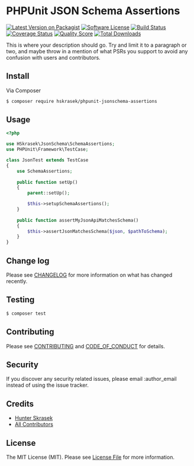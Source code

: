 # PHPUnit JSON Schema Assertions

[![Latest Version on Packagist][ico-version]][link-packagist]
[![Software License][ico-license]](LICENSE.md)
[![Build Status][ico-travis]][link-travis]
[![Coverage Status][ico-scrutinizer]][link-scrutinizer]
[![Quality Score][ico-code-quality]][link-code-quality]
[![Total Downloads][ico-downloads]][link-downloads]

This is where your description should go. Try and limit it to a paragraph or two, and maybe throw in a mention of what
PSRs you support to avoid any confusion with users and contributors.

## Install

Via Composer

``` bash
$ composer require hskrasek/phpunit-jsonschema-assertions
```

## Usage

``` php
<?php

use HSkrasek\JsonSchema\SchemaAssertions;
use PHPUnit\Framework\TestCase;

class JsonTest extends TestCase
{
    use SchemaAssertions;
    
    public function setUp()
    {
        parent::setUp();

        $this->setupSchemaAssertions();
    }
    
    public function assertMyJsonApiMatchesSchema()
    {
        $this->assertJsonMatchesSchema($json, $pathToSchema);
    }
}
```

## Change log

Please see [CHANGELOG](CHANGELOG.md) for more information on what has changed recently.

## Testing

``` bash
$ composer test
```

## Contributing

Please see [CONTRIBUTING](CONTRIBUTING.md) and [CODE_OF_CONDUCT](CODE_OF_CONDUCT.md) for details.

## Security

If you discover any security related issues, please email :author_email instead of using the issue tracker.

## Credits

- [Hunter Skrasek][link-author]
- [All Contributors][link-contributors]

## License

The MIT License (MIT). Please see [License File](LICENSE.md) for more information.

[ico-version]: https://img.shields.io/packagist/v/hskrasek/phpunit-jsonschema-assertions.svg?style=flat-square
[ico-license]: https://img.shields.io/badge/license-MIT-brightgreen.svg?style=flat-square
[ico-travis]: https://img.shields.io/travis/hskrasek/phpunit-jsonschema-assertions/master.svg?style=flat-square
[ico-scrutinizer]: https://img.shields.io/scrutinizer/coverage/g/hskrasek/phpunit-jsonschema-assertions.svg?style=flat-square
[ico-code-quality]: https://img.shields.io/scrutinizer/g/hskrasek/phpunit-jsonschema-assertions.svg?style=flat-square
[ico-downloads]: https://img.shields.io/packagist/dt/hskrasek/phpunit-jsonschema-assertions.svg?style=flat-square

[link-packagist]: https://packagist.org/packages/hskrasek/phpunit-jsonschema-assertions
[link-travis]: https://travis-ci.org/hskrasek/phpunit-jsonschema-assertions
[link-scrutinizer]: https://scrutinizer-ci.com/g/hskrasek/phpunit-jsonschema-assertions/code-structure
[link-code-quality]: https://scrutinizer-ci.com/g/hskrasek/phpunit-jsonschema-assertions
[link-downloads]: https://packagist.org/packages/hskrasek/phpunit-jsonschema-assertions
[link-author]: https://github.com/hskrasek
[link-contributors]: ../../contributors
